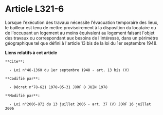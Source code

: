 # Article L321-6

Lorsque l'exécution des travaux nécessite l'évacuation temporaire des lieux, le bailleur est tenu de mettre provisoirement à
la disposition du locataire ou de l'occupant un logement au moins équivalent au logement faisant l'objet des travaux ou
correspondant aux besoins de l'intéressé, dans un périmètre géographique tel que défini à l'article 13 bis de la loi du 1er
septembre 1948.

**Liens relatifs à cet article**

	**Cite**:

	  - Loi n°48-1360 du 1er septembre 1948 - art. 13 bis (V)

	**Codifié par**:

	  - Décret n°78-621 1978-05-31 JORF 8 JUIN 1978

	**Modifié par**:

	  - Loi n°2006-872 du 13 juillet 2006 - art. 37 (V) JORF 16 juillet 2006
